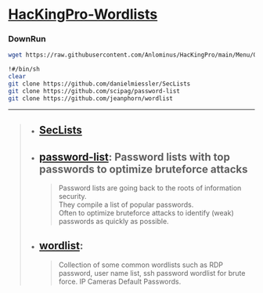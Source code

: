 # [HacKingPro-Wordlists]()
### DownRun
```bash
wget https://raw.githubusercontent.com/Anlominus/HacKingPro/main/Menu/05--Password%20HacKing/Wordlists/HacKingPro-Wordlists; sh HacKingPro-Wordlists
```

```bash
!#/bin/sh
clear
git clone https://github.com/danielmiessler/SecLists
git clone https://github.com/scipag/password-list
git clone https://github.com/jeanphorn/wordlist
```

---

> - ## [SecLists](https://github.com/danielmiessler/SecLists) 
> - ## [password-list](https://github.com/scipag/password-list): Password lists with top passwords to optimize bruteforce attacks
>   > Password lists are going back to the roots of information security. <br> They compile a list of popular passwords. <br> Often to optimize bruteforce attacks to identify (weak) passwords as quickly as possible.
> - ## [wordlist](https://github.com/jeanphorn/wordlist): 
>   > Collection of some common wordlists such as RDP password, user name list, ssh password wordlist for brute force. IP Cameras Default Passwords.
